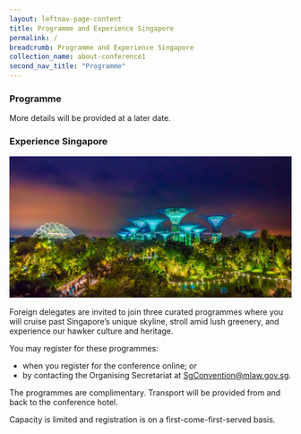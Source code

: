 ```yaml
---
layout: leftnav-page-content
title: Programme and Experience Singapore
permalink: /
breadcrumb: Programme and Experience Singapore
collection_name: about-conference1
second_nav_title: "Programme"
---
```

### **Programme**
More details will be provided at a later date.

### **Experience Singapore** 
![Experience Singapore](/images/expsg-gardens.jpeg/)

Foreign delegates are invited to join three curated programmes where you will cruise past Singapore’s unique skyline, stroll amid lush greenery, and experience our hawker culture and heritage.

You may register for these programmes:
* when you register for the conference online; or
* by contacting the Organising Secretariat at [SgConvention@mlaw.gov.sg](mailto:sgconvention@mlaw.gov.sg).

The programmes are complimentary. Transport will be provided from and back to the conference hotel.

Capacity is limited and registration is on a first-come-first-served basis.
